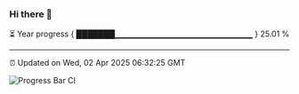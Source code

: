 ### Hi there 👋

⏳ Year progress { ███████▁▁▁▁▁▁▁▁▁▁▁▁▁▁▁▁▁▁▁▁▁▁▁ } 25.01 %

---

⏰ Updated on Wed, 02 Apr 2025 06:32:25 GMT

![Progress Bar CI](https://github.com/ZhaoGui/ZhaoGui/workflows/Progress%20Bar%20CI/badge.svg)

